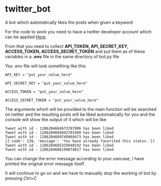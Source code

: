 # twitter_bot
A bot which automatically likes the posts when given a keyword

For the code to work you need to have a twitter developer account which can be applied [Here](https://developer.twitter.com/en/apply-for-access).

From that you need to collect __API_TOKEN, API_SECRET_KEY, ACCESS_TOKEN, ACCESS_SECRET_TOKEN__ and put them as of these variables in a __.env__ file in the same directory of bot.py file

You .env file will look something like this
```
API_KEY = "put_your_value_here"

API_SECRET_KEY = "put_your_value_here"

ACCESS_TOKEN = "put_your_value_here"

ACCESS_SECRET_TOKEN = "put_your_value_here"
```

The arguments which will be provided to the main function will be searched on twitter and the resulting posts will be liked automatically for you and the console will show the output of it which will be like
```
Tweet with id - 1286204664673787906 has been liked
Tweet with id - 1286204669442703360 has been liked
Tweet with id - 1286204669748969473 has been liked
[{'code': 139, 'message': 'You have already favorited this status.'}]
Tweet with id - 1286204685335048192 has been liked
Tweet with id - 1286204686199074817 has been liked
```
You can change the error message according to your usecase, I have printed the original error message itself.

It will continue to go on and we have to manually stop the working of bot by pressing *Ctrl+C*
